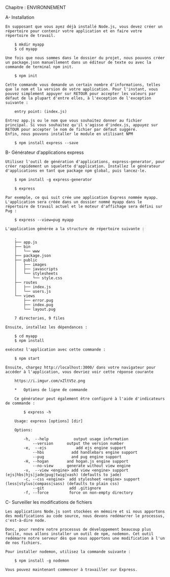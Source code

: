 Chapitre : ENVIRONNEMENT

A-  Installation

    En supposant que vous ayez déjà installé Node.js, vous devez créer un répertoire pour contenir votre application et en faire votre répertoire de travail.

        $ mkdir myapp
        $ cd myapp
    
    Une fois que nous sommes dans le dossier du projet, nous pouvons créer un package.json manuellement dans un éditeur de texte ou avec la commande de terminal npm init.

        $ npm init
    
    Cette commande vous demande un certain nombre d'informations, telles que le nom et la version de votre application. Pour l'instant, vous pouvez simplement appuyer sur RETOUR pour accepter les valeurs par défaut de la plupart d'entre elles, à l'exception de l'exception suivante :

        entry point: (index.js)
    
    Entrez app.js ou le nom que vous souhaitez donner au fichier principal. Si vous souhaitez qu'il s'agisse d'index.js, appuyez sur RETOUR pour accepter le nom de fichier par défaut suggéré.
    Enfin, nous pouvons installer le module en utilisant NPM

        $ npm install express --save

B-  Générateur d'applications express

    Utilisez l'outil de génération d'applications, express-generator, pour créer rapidement un squelette d'application. Installez le générateur d'applications en tant que package npm global, puis lancez-le.

        $ npm install -g express-generator
        
        $ express

    Par exemple, ce qui suit crée une application Express nommée myapp. L'application sera créée dans un dossier nommé myapp dans le répertoire de travail actuel et le moteur d'affichage sera défini sur Pug :

        $ express --view=pug myapp
    
    L'application générée a la structure de répertoire suivante :

        .
        ├── app.js
        ├── bin
        │   └── www
        ├── package.json
        ├── public
        │   ├── images
        │   ├── javascripts
        │   └── stylesheets
        │       └── style.css
        ├── routes
        │   ├── index.js
        │   └── users.js
        └── views
            ├── error.pug
            ├── index.pug
            └── layout.pug

        7 directories, 9 files

    Ensuite, installez les dépendances :

        $ cd myapp
        $ npm install
    
    exécutez l'application avec cette commande :

        $ npm start
    
    Ensuite, chargez http://localhost:3000/ dans votre navigateur pour accéder à l'application, vous devriez voir cette réponse courante

        https://i.imgur.com/xZltV5z.png

        *   Options de ligne de commande
        
        Ce générateur peut également être configuré à l'aide d'indicateurs de commande :

            $ express -h

        Usage: express [options] [dir]

        Options:

            -h,  --help           output usage information
                --version      output the version number
            -e,  --ejs             add ejs engine support
                --hbs            add handlebars engine support
                --pug            and pug engine support
            -H, --hogan        and hogan.js engine support
                --no-view      generate without view engine
            -v,  --view <engine> add view <engine> support (ejs|hbs|hjs|jade|pug|twig|vash) (defaults to jade)
            -c, --css <engine>  add stylesheet <engine> support (less|stylus|compass|sass) (defaults to plain css)
                --git           add .gitignore
            -f, --force         force on non-empty directory

C-  Surveiller les modifications de fichiers

    Les applications Node.js sont stockées en mémoire et si nous apportons des modifications au code source, nous devons redémarrer le processus, c'est-à-dire node.
    
    Donc, pour rendre notre processus de développement beaucoup plus facile, nous allons installer un outil de npm, nodemon. Cet outil redémarre notre serveur dès que nous apportons une modification à l'un de nos fichiers.
    
    Pour installer nodemon, utilisez la commande suivante :

        $ npm install -g nodemon

    Vous pouvez maintenant commencer à travailler sur Express.